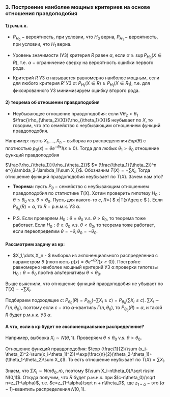 
### 3. Построение наиболее мощных критериев на основе отношения правдоподобия

#### 1) р.м.н.к.

- $P_{H_0}$ $-$ вероятность, при условии, что $H_0$ верна, $P_{H_1}$ $-$ вероятность, при условии, что $H_1$ верна.

- Уровень значимости (УЗ) критерия $R$ равен $\alpha$, если
$\alpha\geq\sup P_{H_0}(X\in R)$, т.е. $\alpha$ $-$ ограничение сверху на вероятность ошибки первого рода.

- Критерий $R$ УЗ $\alpha$ называется равномерно наиболее мощным, если для любого критерия $R'$ УЗ $\alpha$: $P_{H_1}(X\in R)\geq P_{H_1}(X\in R_1)$, т.е. для фиксированного УЗ минимизируем ошибку второго рода.

#### 2) теорема об отношении правдоподобия

- Неубывающее отношение правдоподобия: если $\forall \theta_2>\theta_1$
$\frac{\rho_{\theta_2}(X)}{\rho_{\theta_1}(X)}$ неубывает по $X$, то говорим, что это семейство с неубывающим отношением функций правдоподобия.

Например: пусть $X_1,\dots,X_n$ $-$ выборка из распределения $Exp(\theta)$ c плотностью $p_{\theta}(x) = \theta e^{−\theta x} I(x \geq 0)$.
Тогда для любых $\theta_1>\theta_0$ отношение функций правдоподобия

$\frac{\rho_{\theta_1}}{\rho_{\theta_2}}$
$= (\frac{\theta_1}{\theta_2})^n e^{(\lambda_2-\lambda_1)\sum X_i}$.
Обозначим $T(X)=-\sum X_i$, Тогда отношение функций правдоподобия неубывает по $T(X)$.
Зачем нам это?

- **Теорема**: пусть $P_\theta$ $-$ семейство с неубывающим отношением правдоподобия по статистике $T(X)$. Хотим проверить гипотезу $H_0: \theta\leq\theta_0$ v.s. $\theta>\theta_0$.
Пусть для какого-то $c$, $R=${ $ x|T(x)\geq c $ }. Если $P_{\theta_0}(R)=\alpha$, то $R$ $-$ р.н.м.к. УЗ $\alpha$.

- P.S. Если проверяем $H_0: \theta=\theta_0$ v.s. $\theta>\theta_0$, то теорема тоже работает. Если $H_0: \theta\geq\theta_0$ v.s. $\theta<\theta_0$, то теорема тоже работает, если переопределим $\theta=-\theta, \theta_0=-\theta_0$.

#### Рассмотрим задачу из кр:

- $X_1,\dots,X_n - $ выборка из экпоненциального распределения с параметром $\theta$ (плотность $p(x) = \theta e^{−\theta x} I(x \geq 0)).$ Постройте равномерно наиболее мощный критерий УЗ α проверки гипотезы $H_0 : \theta = \theta_0$ против альтернативы $\theta < \theta_0$.

Выше выяснили, что отношение функций правдоподобия не убывает по $T(X)=-\sum X_i$.

Подбираем подходящее $c$: $P_{\theta_0}(R)=P_{\theta_0}(-\sum X_i\geq c)=P_{\theta_0}(\sum X_i\leq c)$.
$\sum X_i \sim \Gamma(n,\theta_0)$, поэтому если $c$ $-$ это $\alpha$-квантиль $\Gamma(n,\theta_0)$, то $P_{\theta_0}(R)=\alpha$, и такой $R$ будет р.м.н.к. УЗ $\alpha$.

#### А что, если в кр будет не экспоненциальное распределение?

Например, выборка $X_i \sim N(\theta,1)$. Проверяем $\theta\leq\theta_0$ v.s. $\theta>\theta_0$.

Отношение функций правдоподобия: $\exp (\frac{1}{2}(\sum (x_i-\theta_2)^2-\sum(x_i-\theta_1)^2))=\exp(\frac{n}{2}(\theta_2-\theta_1)+(\theta_1-\theta_2)\sum X_i)$.
То есть отношение неубывает по $T(X)=\sum X_i$.

Знаем, что $\sum X_i \sim N(n\theta_0, n)$, поэтому $(\sum X_i-n\theta_0)/\sqrt n\sim N(0,1)$.
Откуда получим, что $R$ будет р.м.н.к. при $(c-n\theta_0)/\sqrt n=z_{1-\alpha}$, т.е.
$c=z_{1-\alpha}\sqrt n + n\theta_0$, где $z_{1-\alpha}$ $-$ это $(\alpha-1)$-квантиль распределения $N(0,1)$.
